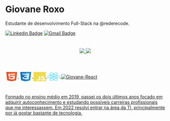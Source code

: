 # Giovane Roxo 

Estudante de desenvolvimento Full-Stack na @rederecode.

[![Linkedin Badge](https://img.shields.io/badge/-Giovane%20Roxo-00875f?style=flat-square&logo=Linkedin&logoColor=white&link=https://www.linkedin.com/in/diego-schell-fernandes/)](https://www.linkedin.com/in/giovaneroxo//) 
[![Gmail Badge](https://img.shields.io/badge/-Giovaneroxo@gmail.com-00875f?style=flat-square&logo=Gmail&logoColor=white&link=mailto:giovaneroxo@gmail.com)](mailto:giovaneroxo@gmail.com)


#

<div align="center">
  <a href="https://github.com/GiovaneRoxo">
  <img height="180em" src="https://github-readme-stats.vercel.app/api?username=GiovaneRoxo&show_icons=true&theme=dark&include_all_commits=true&count_private=true"/>
  <img height="180em" src="https://github-readme-stats.vercel.app/api/top-langs/?username=GiovaneRoxo&layout=compact&langs_count=7&theme=dark"/>
</div>

#

<div style="display: inline_block"><br>
  <img align="center" alt="Rafa-HTML" height="30" width="40" src="https://raw.githubusercontent.com/devicons/devicon/master/icons/html5/html5-original.svg">
  <img align="center" alt="Rafa-CSS" height="30" width="40" src="https://raw.githubusercontent.com/devicons/devicon/master/icons/css3/css3-original.svg">
  <img align="center" alt="Giovane-Js" height="30" width="40" src="https://raw.githubusercontent.com/devicons/devicon/master/icons/javascript/javascript-plain.svg">
  <img align="center" alt="Giovane-React" height="30" width="40" src="https://raw.githubusercontent.com/devicons/devicon/master/icons/react/react-original.svg">  
  <img align="center" alt="Giovane-React" height="30" width="40" src="https://cdn.jsdelivr.net/gh/devicons/devicon/icons/java/java-original-wordmark.svg" />
          
</div>

#

Formado no ensino médio em 2019, passei os dois últimos anos focado em adquirir autoconhecimento e estudando possíveis carreiras profissionais que me interessassem. Em 2022 resolvi entrar na área da TI, principalmente por já gostar bastante de tecnologia.